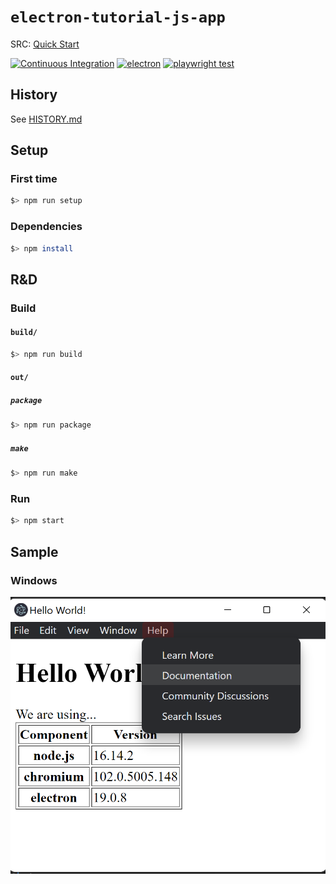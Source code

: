 # `electron-tutorial-js-app`

SRC: [Quick Start](https://www.electronjs.org/docs/latest/tutorial/quick-start)

[![Continuous Integration](https://github.com/percebus/electron-tutorial-js-app/actions/workflows/verify.yml/badge.svg)](https://github.com/percebus/electron-tutorial-js-app/actions/workflows/verify.yml) [![electron](https://github.com/percebus/electron-tutorial-js-app/actions/workflows/electron.yml/badge.svg)](https://github.com/percebus/electron-tutorial-js-app/actions/workflows/electron.yml) [![`playwright test`](https://github.com/percebus/electron-tutorial-js-app/actions/workflows/playwright.yml/badge.svg)](https://github.com/percebus/electron-tutorial-js-app/actions/workflows/playwright.yml)

## History

See [HISTORY.md](./HISTORY.md)

## Setup

### First time

```bash
$> npm run setup
```

### Dependencies

```bash
$> npm install
```

## R&D

### Build

#### `build/`

```bash
$> npm run build
```

#### `out/`

##### `package`

```bash
$> npm run package
```

##### `make`

```bash
$> npm run make
```

### Run

```bash
$> npm start
```

## Sample

### Windows

![win32](./README/win32.png)
